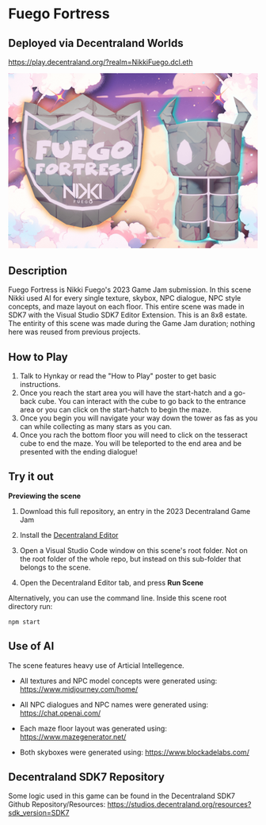 # Fuego Fortress

## Deployed via Decentraland Worlds

https://play.decentraland.org/?realm=NikkiFuego.dcl.eth

<img src="/images/scene-thumbnail.png">

## Description

Fuego Fortress is Nikki Fuego's 2023 Game Jam submission. In this scene Nikki used AI for every single texture, skybox, NPC dialogue, NPC style concepts, and maze layout on each floor. This entire scene was made in SDK7 with the Visual Studio SDK7 Editor Extension. This is an 8x8 estate. The entirity of this scene was made during the Game Jam duration; nothing here was reused from previous projects.

## How to Play

1. Talk to Hynkay or read the "How to Play" poster to get basic instructions.
2. Once you reach the start area you will have the start-hatch and a go-back cube. You can interact with the cube to go back to the entrance area or you can click on the start-hatch to begin the maze.
3. Once you begin you will navigate your way down the tower as fas as you can while collecting as many stars as you can.
4. Once you rach the bottom floor you will need to click on the tesseract cube to end the maze. You will be teleported to the end area and be presented with the ending dialogue!

## Try it out

**Previewing the scene**

1. Download this full repository, an entry in the 2023 Decentraland Game Jam

2. Install the [Decentraland Editor](https://docs.decentraland.org/creator/development-guide/sdk7/editor/)

3. Open a Visual Studio Code window on this scene's root folder. Not on the root folder of the whole repo, but instead on this sub-folder that belongs to the scene.

4. Open the Decentraland Editor tab, and press **Run Scene**

Alternatively, you can use the command line. Inside this scene root directory run:

```
npm start
```

## Use of AI

The scene features heavy use of Articial Intellegence.

- All textures and NPC model concepts were generated using: https://www.midjourney.com/home/

- All NPC dialogues and NPC names were generated using: https://chat.openai.com/

- Each maze floor layout was generated using: https://www.mazegenerator.net/

- Both skyboxes were generated using: https://www.blockadelabs.com/

## Decentraland SDK7 Repository

Some logic used in this game can be found in the Decentraland SDK7 Github Repository/Resources:
https://studios.decentraland.org/resources?sdk_version=SDK7
